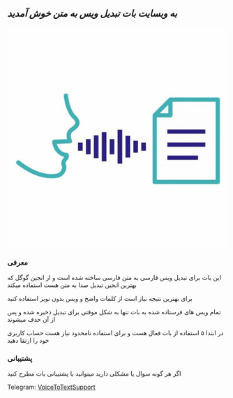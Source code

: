 ## _به وبسایت بات تبدیل ویس به متن خوش آمدید_
![logo](/1.jpg)



### معرفی

این بات برای تبدیل ویس فارسی به متن فارسی ساخته شده است
و از انجین گوگل که بهترین انجین تبدیل صدا به متن هست استفاده میکند

برای بهترین نتیجه نیاز است از کلمات واضح و ویس بدون نویز استفاده کنید

تمام ویس های فرستاده شده به بات تنها به شکل موقتی برای تبدیل ذخیره شده و پس از آن حذف میشوند

در ابتدا ۵ استفاده از بات فعال هست و برای استفاده نامحدود نیاز هست حساب کاربری خود را ارتقا دهید





### پشتیبانی

اگر هر گونه سوال یا مشکلی دارید میتوانید با پشتیبانی بات مطرح کنید

Telegram:  [VoiceToTextSupport](https://t.me/VoiceToTextSupport)
